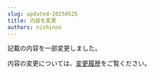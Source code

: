 ```yaml
---
slug: updated-20250525
title: 内容を変更
authors: nishinos
---
```


記載の内容を一部変更しました。

内容の変更については、[変更履歴](../docs/revision-history)をご覧ください。